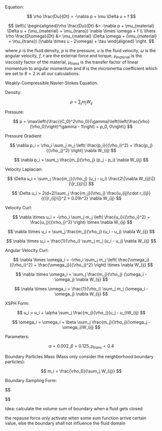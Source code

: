 Equation:

$$
\rho \frac{Du}{Dt} = -\nabla p + \mu \Delta u + f
$$

$$
\left\{
\begin{aligned}\rho \frac{Du}{Dt} &= -\nabla p + \mu_{material} \Delta u + (\mu_{material} + \mu_{trans}) \nabla \times \omega + f \\ \theta \rho \frac{D\omega}{Dt} &= \mu_{material} \Delta \omega + (\mu_{material} + \mu_{trans}) (\nabla \times u - 2\omega) + \tau 
\end{aligned}
\right.
$$

where $\rho$ is the fluid density, $p$ is the pressure, $u$ is the fluid velocity, $\omega$ is the angular velocity, $f, \tau$ are the external force and torque, $\mu_{material}$ is the viscosity factor of the material, $\mu_{trans}$ is the transfer factor of linear momentum to angular momentum and $\theta$ is the microinertia coefficient which we set to $\theta=2$ in all our calculations.

Weakly-Compressible Navier-Stokes Equation.

Density:

$$
\rho = \sum_j m_j W_{ij}
$$

Pressure:

$$
p = \max\left\{\frac{{C_0}^2\rho_0}{\gamma}\left(\left(\frac{\rho}{\rho_0}\right)^\gamma - 1\right) + p_0, 0\right\}
$$

Pressure Gradient:

$$
\nabla p_i = \rho_i \sum_j m_j \left( \frac{p_i}{{\rho_i}^2} + \frac{p_j}{{\rho_j}^2} \right) \nabla W_{ij}
$$

$$
\nabla p_i = \sum_j \frac{m_j}{\rho_j} (p_j - p_i) \nabla W_{ij}
$$

Velocity Laplacian:

$$
\Delta u_i = \sum_j \frac{m_j}{\rho_j} (u_j - u_i) \frac{2\|\nabla W_{ij}\|}{\|r_{ij}\|}
$$

$$
\Delta u_i = 2(d+2)\sum_j \frac{m_j}{\rho_j} \frac{u_{ij}\cdot r_{ij}}{{\|r_{ij}\|}^2 + 0.01h^2} \nabla W_{ij}
$$

Velocity Curl:

$$
\nabla \times u_i = -\rho_i \sum_j m_j \left( \frac{u_i}{{\rho_i}^2} + \frac{u_j}{{\rho_j}^2} \right) \times \nabla W_{ij}
$$

$$
\nabla \times u_i = \sum_j \frac{m_j}{\rho_j} (u_i - u_j) \nabla W_{ij}
$$

$$
\nabla \times u_i = \frac{1}{\rho_i} \sum_j m_j (u_i - u_j) \nabla W_{ij}
$$

Angular Velocity Curl:

$$
\nabla \times \omega_i = -\rho_i \sum_j m_j \left( \frac{\omega_i}{{\rho_i}^2} + \frac{\omega_j}{{\rho_j}^2} \right) \times \nabla W_{ij}
$$

$$
\nabla \times \omega_i = \sum_j \frac{m_j}{\rho_j} (\omega_i - \omega_j) \nabla W_{ij}
$$

$$
\nabla \times \omega_i = \frac{1}{\rho_i} \sum_j m_j (\omega_i - \omega_j) \nabla W_{ij}
$$

XSPH Form:

$$
u_i = u_i + \alpha \sum_j \frac{m_j}{\rho_j}(u_j - u_i)W_{ij}
$$

$$
\omega_i = \omega_i + \beta \sum_j \frac{m_j}{\rho_j}(\omega_j - \omega_i)W_{ij}
$$

Parameters:

$$
\alpha = 0.002, \beta = 0.125,\mu_{trans}<0.4
$$

Boundary Particles Mass (Mass only consider the neighborhood boundary particles):

$$
m_i = \frac{\rho_0}{\sum_j W_{ij}}
$$

Boundary Sampling Form:

$$


$$




Idea: calculate the volume sum of boundary when a fluid gets closed

the repause force only activate when some sum function arrive certain value, else the boundary shall not influence the fluid domain
